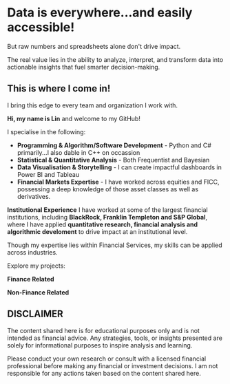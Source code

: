 # Data is everywhere...and easily accessible!

But raw numbers and spreadsheets alone don't drive impact. 

The real value lies in the ability to analyze, interpret, and transform data into actionable insights that fuel smarter decision-making.

## This is where I come in!

I bring this edge to every team and organization I work with.

**Hi, my name is Lin** and welcome to my GitHub!

I specialise in the following: 
- **Programming & Algorithm/Software Development** - Python and C# primarily...I also dable in C++ on occassion
- **Statistical & Quantitative Analysis** - Both Frequentist and Bayesian
- **Data Visualisation & Storytelling** -  I can create impactful dashboards in Power BI and Tableau
- **Financial Markets Expertise** - I have worked across equities and FICC, possessing a deep knowledge of those asset classes as well as derivatives. 

**Institutional Experience**
I have worked at some of the largest financial institutions, including **BlackRock, Franklin Templeton and S&P Global**, where I have applied **quantitative research, financial analysis and algorithmic develoment** to drive impact at an institutional level.

Though my expertise lies within Financial Services, my skills can be applied across industries.

Explore my projects: 

**Finance Related**

**Non-Finance Related**

## DISCLAIMER

The content shared here is for educational purposes only and is not intended as financial advice. Any strategies, tools, or insights presented are solely for informational purposes to inspire analysis and learning.

Please conduct your own research or consult with a licensed financial professional before making any financial or investment decisions. I am not responsible for any actions taken based on the content shared here.
